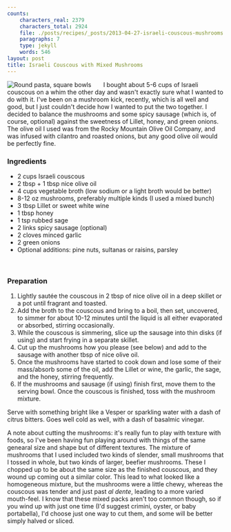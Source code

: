 ```yaml
---
counts:
    characters_real: 2379
    characters_total: 2924
    file: ./posts/recipes/_posts/2013-04-27-israeli-couscous-mushrooms.markdown
    paragraphs: 7
    type: jekyll
    words: 546
layout: post
title: Israeli Couscous with Mixed Mushrooms
---
```


<img alt="Round pasta, square bowls" src="/assets/recipes/israeli-couscous-mushrooms.png" style="float:left;margin-right: 2em;" />
I bought about 5-6 cups of Israeli couscous on a whim the other day and wasn't exactly sure what I wanted to do with it.  I've been on a mushroom kick, recently, which is all well and good, but I just couldn't decide how I wanted to put the two together.  I decided to balance the mushrooms and some spicy sausage (which is, of course, optional) against the sweetness of Lillet, honey, and green onions.  The olive oil I used was from the Rocky Mountain Olive Oil Company, and was infused with cilantro and roasted onions, but any good olive oil would be perfectly fine.

### Ingredients

* 2 cups Israeli couscous
* 2 tbsp + 1 tbsp nice olive oil
* 4 cups vegetable broth (low sodium or a light broth would be better)
* 8-12 oz mushrooms, preferably multiple kinds (I used a mixed bunch)
* 3 tbsp Lillet or sweet white wine
* 1 tbsp honey
* 1 tsp rubbed sage
* 2 links spicy sausage (optional)
* 2 cloves minced garlic
* 2 green onions
* Optional additions: pine nuts, sultanas or raisins, parsley
<br clear="all" />

### Preparation

1. Lightly saut&eacute;e the couscous in 2 tbsp of nice olive oil in a deep skillet or a pot until fragrant and toasted.
2. Add the broth to the couscous and bring to a boil, then set, uncovered, to simmer for about 10-12 minutes until the liquid is all either evaporated or absorbed, stirring occasionally.
3. While the couscous is simmering, slice up the sausage into thin disks (if using) and start frying in a separate skillet.
4. Cut up the mushrooms how you please (see below) and add to the sausage with another tbsp of nice olive oil.
5. Once the mushrooms have started to cook down and lose some of their mass/absorb some of the oil, add the Lillet or wine, the garlic, the sage, and the honey, stirring frequently.
6. If the mushrooms and sausage (if using) finish first, move them to the serving bowl.  Once the couscous is finished, toss with the mushroom mixture.

Serve with something bright like a Vesper or sparkling water with a dash of citrus bitters.  Goes well cold as well, with a dash of basalmic vinegar.

A note about cutting the mushrooms: it's really fun to play with texture with foods, so I've been having fun playing around with things of the same genearal size and shape but of different textures.  The mixture of mushrooms that I used included two kinds of slender, small mushrooms that I tossed in whole, but two kinds of larger, beefier mushrooms.  These I chopped up to be about the same size as the finished couscous, and they wound up coming out a similar color.  This lead to what looked like a homogeneous mixture, but the mushrooms were a little chewy, whereas the couscous was tender and just past *al dente*, leading to a more varied mouth-feel.  I know that these mixed packs aren't too common though, so if you wind up with just one time (I'd suggest crimini, oyster, or baby portabella), I'd choose just one way to cut them, and some will be better simply halved or sliced.
